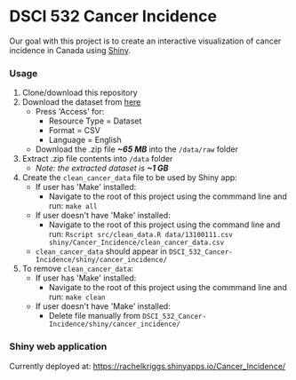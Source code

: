 # DSCI 532 Cancer Incidence

Our goal with this project is to create an interactive visualization of cancer incidence in Canada using [Shiny](https://shiny.rstudio.com/).

### Usage

1. Clone/download this repository
2. Download the dataset from [here](https://open.canada.ca/data/en/dataset/e667992c-5f2e-425a-8a44-a880930d82d8)
    - Press 'Access' for:
        - Resource Type = Dataset
        - Format = CSV
        - Language = English
    - Download the .zip file __*~65 MB*__ into the `/data/raw` folder
3. Extract .zip file contents into `/data` folder
    - *Note: the extracted dataset is* __*~1 GB*__
4. Create the `clean_cancer_data` file to be used by Shiny app:
    - If user has 'Make' installed:
         - Navigate to the root of this project using the commmand line and run: `make all`
    - If user doesn't have 'Make' installed:
         - Navigate to the root of this project using the command line and run:
         `Rscript src/clean_data.R data/13100111.csv shiny/Cancer_Incidence/clean_cancer_data.csv`
    - `clean_cancer_data` should appear in `DSCI_532_Cancer-Incidence/shiny/cancer_incidence/`
5. To remove `clean_cancer_data`:
    - If user has 'Make' installed:
        - Navigate to the root of this project using the commmand line and run: `make clean`
    - If user doesn't have 'Make' installed:
        - Delete file manually from `DSCI_532_Cancer-Incidence/shiny/cancer_incidence/`

### Shiny web application

Currently deployed at: https://rachelkriggs.shinyapps.io/Cancer_Incidence/
